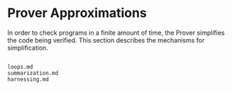 Prover Approximations
=====================

In order to check programs in a finite amount of time, the Prover simplifies
the code being verified.  This section describes the mechanisms for
simplification.


```{toctree}

loops.md
summarization.md
harnessing.md
```

